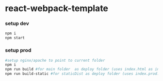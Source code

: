 # react-webpack-template

### setup dev
```bash
npm i
npm start
```

### setup prod
```bash
#setup nginx/apache to point to current folder
npm i
npm run build #for main folder  as deploy folder (uses index.html as index source)
npm run build-static #for staticDist as deploy folder (uses index.prod.html as index source)
```
